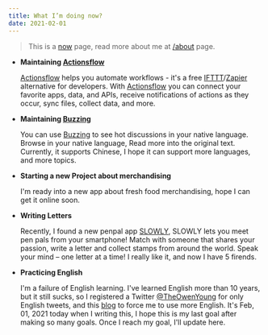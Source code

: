 ```yaml
---
title: What I’m doing now?
date: 2021-02-01
---
```


> This is a [now](https://nownownow.com/about) page, read more about me at [/about](/about) page.

- **Maintaining [Actionsflow](https://github.com/actionsflow/actionsflow)**

  [Actionsflow](https://github.com/actionsflow/actionsflow) helps you automate workflows - it's a free [IFTTT](https://ifttt.com/)/[Zapier](https://zapier.com/) alternative for developers. With [Actionsflow](https://github.com/actionsflow/actionsflow) you can connect your favorite apps, data, and APIs, receive notifications of actions as they occur, sync files, collect data, and more.

- **Maintaining [Buzzing](https://www.buzzing.cc/)**

  You can use [Buzzing](https://www.buzzing.cc/) to see hot discussions in your native language. Browse in your native language, Read more into the original text. Currently, it supports Chinese, I hope it can support more languages, and more topics.

- **Starting a new Project about merchandising**

  I'm ready into a new app about fresh food merchandising, hope I can get it online soon.

- **Writing Letters**

  Recently, I found a new penpal app [SLOWLY](https://slowly.app/en/), SLOWLY lets you meet pen pals from your smartphone! Match with someone that shares your passion, write a letter and collect stamps from around the world. Speak your mind – one letter at a time! I really like it, and now I have 5 firends.

- **Practicing English**

  I'm a failure of English learning. I've learned English more than 10 years, but it still sucks, so I registered a Twitter [@TheOwenYoung](https://twitter.com/TheOwenYoung) for only English tweets, and this [blog](https://blog.owenyoung.com) to force me to use more English. It's Feb, 01, 2021 today when I writing this, I hope this is my last goal after making so many goals. Once I reach my goal, I'll update here.
